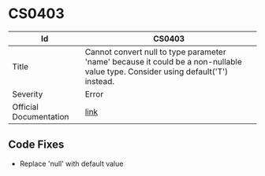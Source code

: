 # CS0403

| Id                     | CS0403                                                                                                                                |
| ---------------------- | ------------------------------------------------------------------------------------------------------------------------------------- |
| Title                  | Cannot convert null to type parameter 'name' because it could be a non\-nullable value type\. Consider using default\('T'\) instead\. |
| Severity               | Error                                                                                                                                 |
| Official Documentation | [link](http://docs.microsoft.com/en-us/dotnet/csharp/misc/cs0403)                                                                     |

## Code Fixes

* Replace 'null' with default value

